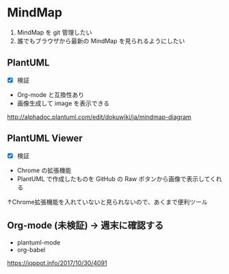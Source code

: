 # MindMap
1. MindMap を git 管理したい
2. 誰でもブラウザから最新の MindMap を見られるようにしたい

## PlantUML
- [x] 検証
- Org-mode と互換性あり
- 画像生成して image を表示できる

http://alphadoc.plantuml.com/edit/dokuwiki/ja/mindmap-diagram

## PlantUML Viewer
- [x] 検証
- Chrome の拡張機能
- PlantUML で作成したものを GitHub の Raw ボタンから画像で表示してくれる

↑Chrome拡張機能を入れていないと見られないので、あくまで便利ツール

## Org-mode (未検証) → 週末に確認する
- plantuml-mode
- org-babel

https://joppot.info/2017/10/30/4091
